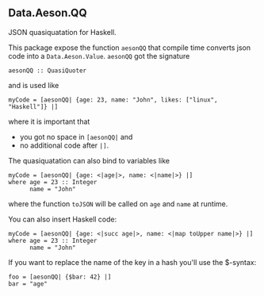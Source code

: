 ## Data.Aeson.QQ ##

JSON quasiquatation for Haskell.

This package expose the function `aesonQQ` that compile time converts json
code into a `Data.Aeson.Value`.  `aesonQQ` got the signature

    aesonQQ :: QuasiQuoter

and is used like

    myCode = [aesonQQ| {age: 23, name: "John", likes: ["linux", "Haskell"]} |]

where it is important that

* you got no space in `[aesonQQ|` and
* no additional code after `|]`.

The quasiquatation can also bind to variables like

    myCode = [aesonQQ| {age: <|age|>, name: <|name|>} |]
    where age = 23 :: Integer
          name = "John"

where the function  `toJSON` will be called on `age` and `name` at runtime.

You can also insert Haskell code:

    myCode = [aesonQQ| {age: <|succ age|>, name: <|map toUpper name|>} |]
    where age = 23 :: Integer
          name = "John"

If you want to replace the name of the key in a hash you'll use the $-syntax:

    foo = [aesonQQ| {$bar: 42} |]
    bar = "age"
